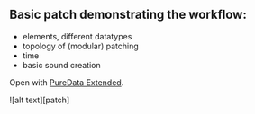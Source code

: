 ## Basic patch demonstrating the workflow:

- elements, different datatypes
- topology of (modular) patching
- time
- basic sound creation

Open with [PureData Extended](https://puredata.info/downloads/pd-extended).

![alt text][patch]